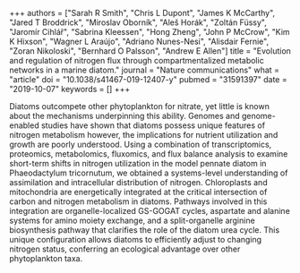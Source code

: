 +++
authors = ["Sarah R Smith", "Chris L Dupont", "James K McCarthy", "Jared T Broddrick", "Miroslav Oborník", "Aleš Horák", "Zoltán Füssy", "Jaromír Cihlář", "Sabrina Kleessen", "Hong Zheng", "John P McCrow", "Kim K Hixson", "Wagner L Araújo", "Adriano Nunes-Nesi", "Alisdair Fernie", "Zoran Nikoloski", "Bernhard O Palsson", "Andrew E Allen"]
title = "Evolution and regulation of nitrogen flux through compartmentalized metabolic networks in a marine diatom."
journal = "Nature communications"
what = "article"
doi = "10.1038/s41467-019-12407-y"
pubmed = "31591397"
date = "2019-10-07"
keywords = []
+++

Diatoms outcompete other phytoplankton for nitrate, yet little is known about the mechanisms underpinning this ability. Genomes and genome-enabled studies have shown that diatoms possess unique features of nitrogen metabolism however, the implications for nutrient utilization and growth are poorly understood. Using a combination of transcriptomics, proteomics, metabolomics, fluxomics, and flux balance analysis to examine short-term shifts in nitrogen utilization in the model pennate diatom in Phaeodactylum tricornutum, we obtained a systems-level understanding of assimilation and intracellular distribution of nitrogen. Chloroplasts and mitochondria are energetically integrated at the critical intersection of carbon and nitrogen metabolism in diatoms. Pathways involved in this integration are organelle-localized GS-GOGAT cycles, aspartate and alanine systems for amino moiety exchange, and a split-organelle arginine biosynthesis pathway that clarifies the role of the diatom urea cycle. This unique configuration allows diatoms to efficiently adjust to changing nitrogen status, conferring an ecological advantage over other phytoplankton taxa.
